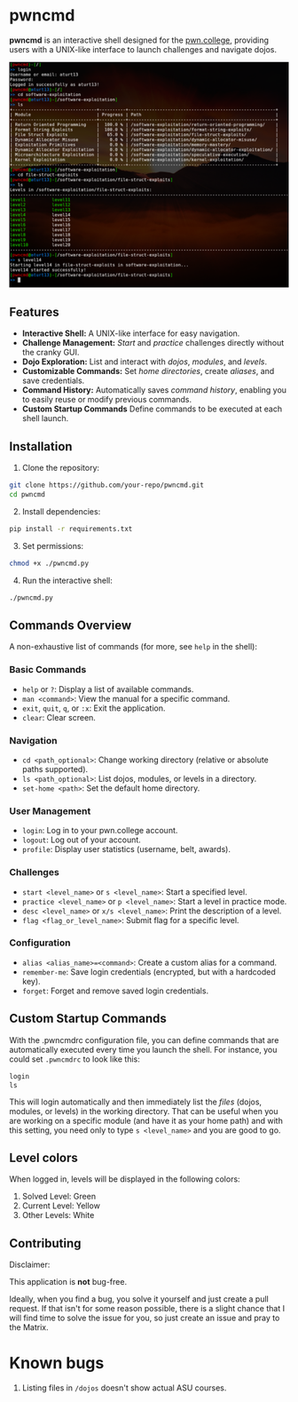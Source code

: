 # pwncmd

**pwncmd** is an interactive shell designed for the [pwn.college](https://pwn.college), providing users with a UNIX-like interface to launch challenges and navigate dojos.

![Preview](./img/preview.png)
## Features

- **Interactive Shell:** A UNIX-like interface for easy navigation.
- **Challenge Management:** *Start* and *practice* challenges directly without the cranky GUI.
- **Dojo Exploration:** List and interact with *dojos*, *modules*, and *levels*.
- **Customizable Commands:** Set *home directories*, create *aliases*, and save credentials.
- **Command History:** Automatically saves *command history*, enabling you to easily reuse or modify previous commands.
- **Custom Startup Commands** Define commands to be executed at each shell launch.


## Installation

1. Clone the repository:
```bash
git clone https://github.com/your-repo/pwncmd.git
cd pwncmd
```
2. Install dependencies:
```bash
pip install -r requirements.txt
```
3. Set permissions:
```bash
chmod +x ./pwncmd.py
```
4. Run the interactive shell:
```bash
./pwncmd.py
```

## Commands Overview
A non-exhaustive list of commands (for more, see `help` in the shell):
### Basic Commands

- `help` or `?`: Display a list of available commands.
- `man <command>`: View the manual for a specific command.
- `exit`, `quit`, `q`, or `:x`: Exit the application.
- `clear`: Clear screen.

### Navigation

- `cd <path_optional>`: Change working directory (relative or absolute paths supported).
- `ls <path_optional>`: List dojos, modules, or levels in a directory.
- `set-home <path>`: Set the default home directory.

### User Management

- `login`: Log in to your pwn.college account.
- `logout`: Log out of your account.
- `profile`: Display user statistics (username, belt, awards).

### Challenges

- `start <level_name>` or `s <level_name>`: Start a specified level.
- `practice <level_name>` or `p <level_name>`: Start a level in practice mode.
- `desc <level_name>` or `x/s <level_name>`: Print the description of a level.
- `flag <flag_or_level_name>`: Submit flag for a specific level.

### Configuration

- `alias <alias_name>=<command>`: Create a custom alias for a command.
- `remember-me`: Save login credentials (encrypted, but with a hardcoded key).
- `forget`: Forget and remove saved login credentials.

## Custom Startup Commands
With the .pwncmdrc configuration file, you can define commands that are automatically executed every time you launch the shell. For instance, you could set `.pwncmdrc` to look like this:
```
login
ls
```
This will login automatically and then immediately list the *files* (dojos, modules, or levels) in the working directory. That can be useful when you are working on a specific module (and have it as your home path) and with this setting, you need only to type `s <level_name>` and you are good to go.

## Level colors
When logged in, levels will be displayed in the following colors:

1. Solved Level: Green
2. Current Level: Yellow
3. Other Levels: White

## Contributing
Disclaimer:

This application is **not** bug-free. 

Ideally, when you find a bug, you solve it yourself and just create a pull request. If that isn't for some reason possible, there is a slight chance that I will find time to solve the issue for you, so just create an issue and pray to the Matrix.

# Known bugs
1. Listing files in `/dojos` doesn't show actual ASU courses.
